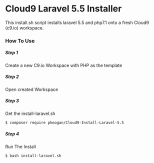 # Cloud9 Laravel 5.5 Installer
This install.sh script installs laravel 5.5 and php7.1 onto a fresh Cloud9 (c9.io) workspace.


### How To Use
##### Step 1
Create a new C9.io Workspace with PHP as the template
##### Step 2
Open created Workspace
##### Step 3
Get the install-laravel.sh
```sh
$ composer require pkeogan/Cloud9-Install-Laravel-5.5
```
##### Step 4
Run The Install
```sh
$ bash install-laravel.sh
```
